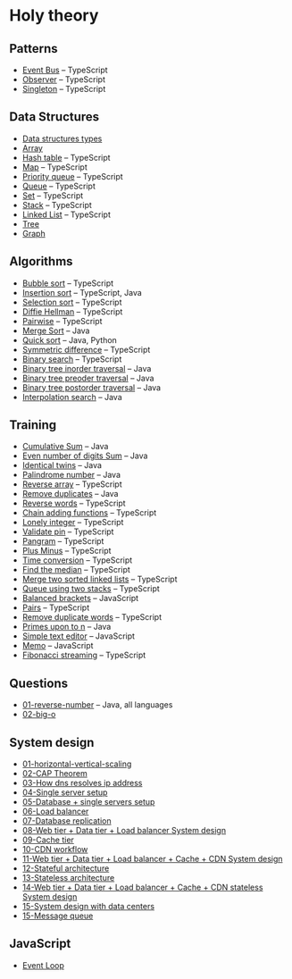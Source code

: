 # Holy theory

## Patterns

* [Event Bus](/patterns/event-bus.md) – TypeScript
* [Observer](/patterns/observer.md) – TypeScript
* [Singleton](/patterns/singleton.md) – TypeScript

## Data Structures

* [Data structures types](/structures/data-structures-types.md)
* [Array](/structures/array.md)
* [Hash table](/structures/hash-table.md) – TypeScript
* [Map](/structures/map.md) – TypeScript
* [Priority queue](/structures/priority-queue.md) – TypeScript
* [Queue](/structures/queue.md) – TypeScript
* [Set](/structures/set.md) – TypeScript
* [Stack](/structures/stack.md) – TypeScript
* [Linked List](/structures/linked-list.md) – TypeScript
* [Tree](/structures/tree.md)
* [Graph](/structures/graph.md)

## Algorithms

* [Bubble sort](/algorithms/bubble-sort.md) – TypeScript
* [Insertion sort](/algorithms/insertion-sort.md) – TypeScript, Java
* [Selection sort](/algorithms/selection-sort.md) – TypeScript
* [Diffie Hellman](/algorithms/bubble-sort.md) – TypeScript
* [Pairwise](/algorithms/bubble-sort.md) – TypeScript
* [Merge Sort](/algorithms/merge-sort.md) – Java
* [Quick sort](/algorithms/quick-sort.md) – Java, Python
* [Symmetric difference](/algorithms/symmetric-difference.md) – TypeScript
* [Binary search](/algorithms/binary-search.md) – TypeScript
* [Binary tree inorder traversal](/algorithms/binary-tree-in-order-traversal.md) – Java
* [Binary tree preoder traversal](/algorithms/binary-tree-preorder-traversal.md) – Java
* [Binary tree postorder traversal](/algorithms/binary-tree-postorder-traversal.md) – Java
* [Interpolation search](/algorithms/interpolation-search.md) – Java

## Training

* [Cumulative Sum](/training/cumulative-sum.md) – Java
* [Even number of digits Sum](/training/even-number-of-digits.md) – Java
* [Identical twins](/training/identical-twins.md) – Java
* [Palindrome number](/training/palindrome-number.md) – Java
* [Reverse array](/training/reverse-array.md) – TypeScript
* [Remove duplicates](/training/remove-duplicates.md) – Java
* [Reverse words](/training/reverse-words.md) – TypeScript
* [Chain adding functions](/training/chain-adding-functions.md) – TypeScript
* [Lonely integer](/training/lonely-integer.md) – TypeScript
* [Validate pin](/training/validate-pin.md) – TypeScript
* [Pangram](/training/pangram.md) – TypeScript
* [Plus Minus](/training/plus-minus.md) – TypeScript
* [Time conversion](/training/time-conversion.md) – TypeScript
* [Find the median](/training/find-the-median.md) – TypeScript
* [Merge two sorted linked lists](/training/merge-two-sorted-linked-lists.md) – TypeScript
* [Queue using two stacks](/training/queue-using-two-stacks.md) – TypeScript
* [Balanced brackets](/training/balanced-brackets.md) – JavaScript
* [Pairs](/training/pairs.md) – TypeScript
* [Remove duplicate words](/training/remove-duplicate-words.md) – TypeScript
* [Primes upon to n](/training/primes-upon-to-n.md) – Java
* [Simple text editor](/training/simple-text-editor.md) – JavaScript
* [Memo](/training/memo.md) – JavaScript
* [Fibonacci streaming](/training/fibonacci-streaming.md) – TypeScript

## Questions
* [01-reverse-number](/questions/01-reverse-number.md) – Java, all languages
* [02-big-o](/questions/02-big-o.md)
## System design

* [01-horizontal-vertical-scaling](/system-design/01-horizontal-vertical-scaling.md)
* [02-CAP Theorem](/system-design/02-cap-theorem.md)
* [03-How dns resolves ip address](/system-design/03-how-dsn-resovles-ip.md)
* [04-Single server setup](/system-design/04-single-servier-setup.md)
* [05-Database + single servers setup](/system-design/05-database-single-servers-setup.md)
* [06-Load balancer](/system-design/06-load-balancer.md)
* [07-Database replication](/system-design/07-database-replication.md)
* [08-Web tier + Data tier + Load balancer System design](/system-design/08-web-tier-data-tier-load-balancer-system-desing.md)
* [09-Cache tier](/system-design/09-cache-tier.md)
* [10-CDN workflow](/system-design/10-cdn-workflow.md)
* [11-Web tier + Data tier + Load balancer + Cache + CDN System design](/system-design/11-web-tier-data-tier-load-balancer-cache-cdn-system-design.md)
* [12-Stateful architecture](/system-design/12-stateful-architecture.md)
* [13-Stateless architecture](/system-design/13-stateless-architecture.md)
* [14-Web tier + Data tier + Load balancer + Cache + CDN stateless System design](/system-design/14-web-tier-data-tier-load-balancer-cache-cdn-stateless-system-design.md)
* [15-System design with data centers](/system-design/15-system-design-with-data-centres.md)
* [15-Message queue](/system-design/16-message-queue.md)

## JavaScript

* [Event Loop](/javascript/event-loop.md)
